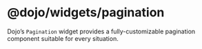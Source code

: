 <span class="citation" data-cites="dojo/widgets/pagination"><span class="citation" data-cites="dojo/widgets/pagination">@dojo/widgets/pagination</span></span>
==============================================================================================================================================================

Dojo’s `Pagination` widget provides a fully-customizable pagination component suitable for every situation.
